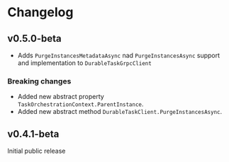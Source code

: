 ﻿# Changelog

## v0.5.0-beta

- Adds `PurgeInstancesMetadataAsync` nad `PurgeInstancesAsync` support and implementation to `DurableTaskGrpcClient`

### Breaking changes

- Added new abstract property `TaskOrchestrationContext.ParentInstance`.
- Added new abstract method `DurableTaskClient.PurgeInstancesAsync`.

## v0.4.1-beta

Initial public release
